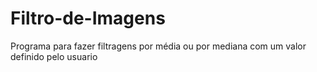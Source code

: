 # Filtro-de-Imagens
Programa para fazer filtragens por média ou por mediana com um valor definido pelo usuario
